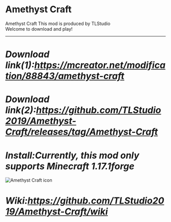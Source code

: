 # Amethyst Craft
Amethyst Craft
This mod is produced by TLStudio  
Welcome to download and play!
***
# ***Download link(1):https://mcreator.net/modification/88843/amethyst-craft***
# ***Download link(2):https://github.com/TLStudio2019/Amethyst-Craft/releases/tag/Amethyst-Craft***
# ***Install:Currently, this mod only supports Minecraft 1.17.1forge***
![Amethyst Craft icon](https://user-images.githubusercontent.com/109156465/178550765-9fed5d91-0f66-4e0e-a633-64e99578448c.png)
# ***Wiki:https://github.com/TLStudio2019/Amethyst-Craft/wiki***
